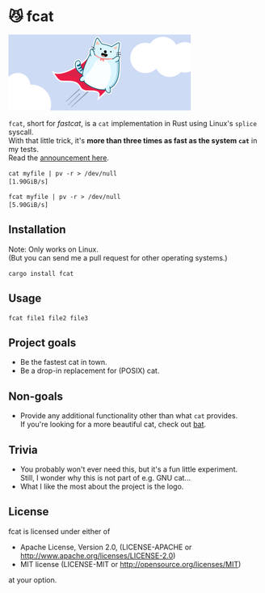 # 😼 fcat

![fastcat logo](/fastcat.svg)

`fcat`, short for *fastcat*, is a `cat` implementation in Rust using Linux's `splice` syscall.  
With that little trick, it's **more than three times as fast as the system `cat`** in my tests.  
Read the [announcement here](https://matthias-endler.de/2018/fastcat).

```
cat myfile | pv -r > /dev/null
[1.90GiB/s]
```

```
fcat myfile | pv -r > /dev/null
[5.90GiB/s]
```


## Installation

Note: Only works on Linux.  
(But you can send me a pull request for other operating systems.)

```
cargo install fcat
```

## Usage

```
fcat file1 file2 file3
```

## Project goals

* Be the fastest cat in town.
* Be a drop-in replacement for (POSIX) cat.

## Non-goals

* Provide any additional functionality other than what `cat` provides.  
  If you're looking for a more beautiful cat, check out [bat](https://github.com/sharkdp/bat).

## Trivia

* You probably won't ever need this, but it's a fun little experiment.  
  Still, I wonder why this is not part of e.g. GNU cat...
* What I like the most about the project is the logo.

## License

fcat is licensed under either of

* Apache License, Version 2.0, (LICENSE-APACHE or
  http://www.apache.org/licenses/LICENSE-2.0)
* MIT license (LICENSE-MIT or http://opensource.org/licenses/MIT)

at your option.
